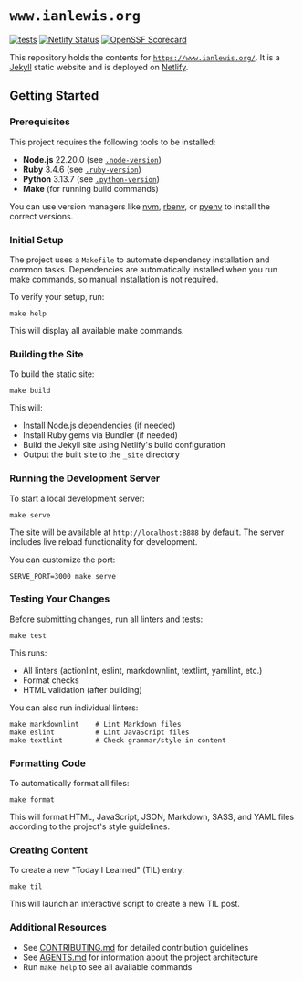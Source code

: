 # `www.ianlewis.org`

[![tests](https://github.com/ianlewis/www.ianlewis.org/actions/workflows/pull_request.tests.yml/badge.svg)](https://github.com/ianlewis/www.ianlewis.org/actions/workflows/pull_request.tests.yml)
[![Netlify Status](https://api.netlify.com/api/v1/badges/9e982427-95f4-4ddd-8853-a843296da510/deploy-status)](https://app.netlify.com/sites/www-ianlewis-org/deploys)
[![OpenSSF Scorecard](https://api.securityscorecards.dev/projects/github.com/ianlewis/www.ianlewis.org/badge)](https://securityscorecards.dev/viewer/?uri=github.com%2Fianlewis%2Fwww.ianlewis.org)

This repository holds the contents for
[`https://www.ianlewis.org/`](https://www.ianlewis.org/). It is a
[Jekyll](https://jekyllrb.com/) static website and is deployed on
[Netlify](https://www.netlify.com/).

## Getting Started

### Prerequisites

This project requires the following tools to be installed:

- **Node.js** 22.20.0 (see [`.node-version`](.node-version))
- **Ruby** 3.4.6 (see [`.ruby-version`](.ruby-version))
- **Python** 3.13.7 (see [`.python-version`](.python-version))
- **Make** (for running build commands)

You can use version managers like [nvm](https://github.com/nvm-sh/nvm),
[rbenv](https://github.com/rbenv/rbenv), or [pyenv](https://github.com/pyenv/pyenv)
to install the correct versions.

### Initial Setup

The project uses a `Makefile` to automate dependency installation and common
tasks. Dependencies are automatically installed when you run make commands, so
manual installation is not required.

To verify your setup, run:

```shell
make help
```

This will display all available make commands.

### Building the Site

To build the static site:

```shell
make build
```

This will:

- Install Node.js dependencies (if needed)
- Install Ruby gems via Bundler (if needed)
- Build the Jekyll site using Netlify's build configuration
- Output the built site to the `_site` directory

### Running the Development Server

To start a local development server:

```shell
make serve
```

The site will be available at `http://localhost:8888` by default. The server
includes live reload functionality for development.

You can customize the port:

```shell
SERVE_PORT=3000 make serve
```

### Testing Your Changes

Before submitting changes, run all linters and tests:

```shell
make test
```

This runs:

- All linters (actionlint, eslint, markdownlint, textlint, yamllint, etc.)
- Format checks
- HTML validation (after building)

You can also run individual linters:

```shell
make markdownlint    # Lint Markdown files
make eslint          # Lint JavaScript files
make textlint        # Check grammar/style in content
```

### Formatting Code

To automatically format all files:

```shell
make format
```

This will format HTML, JavaScript, JSON, Markdown, SASS, and YAML files
according to the project's style guidelines.

### Creating Content

To create a new "Today I Learned" (TIL) entry:

```shell
make til
```

This will launch an interactive script to create a new TIL post.

### Additional Resources

- See [CONTRIBUTING.md](CONTRIBUTING.md) for detailed contribution guidelines
- See [AGENTS.md](AGENTS.md) for information about the project architecture
- Run `make help` to see all available commands
